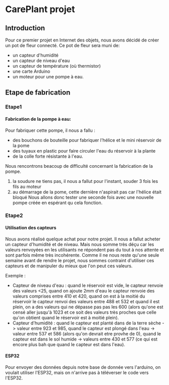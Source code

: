 # CarePlant projet

## Introduction
Pour ce premier projet en Internet des objets, nous avons décidé de créer un pot de fleur connecté. Ce pot de fleur sera muni de:
- un capteur d'humidité
- un capteur de niveau d'eau
- un capteur de température (où thermistor)
- une carte Arduino
- un moteur pour une pompe à eau.

## Etape de fabrication
### Etape1
#### Fabrication de la pompe à eau:
Pour fabriquer cette pompe, il nous a fallu :
- des bouchons de bouteille pour fabriquer l'hélice et le mini réservoir de la pome
- des tuyaux en plastic pour faire circuler l'eau du réservoir à la plante
- de la colle forte résistante à l'eau.

Nous rencontrons beacoup de difficulté concernant la fabrication de la pompe.
1) la soudure ne tiens pas, il nous a fallut pour l'instant, souder 3 fois les fils au moteur
2) au démarrage de la pome, cette dernière n'aspirait pas car l'hélice était bloqué
Nous allons donc tester une seconde fois avec une nouvelle pompe créée en espérant qu cela fonction.

### Etape2
#### Utilisation des capteurs
Nous avons réalisé quelque achat pour notre projet. Il nous a fallut acheter un capteur d'humidité et de niveau.
Mais nous somme très déçu car les valeurs renvoyées en les utilisants ne répondent pas du tout à nos attente et sont parfois même très incohérente.
Comme il ne nous reste qu'une seule semaine avant de rendre le projet, nous sommes contraint d'utiliser ces capteurs et de manipuler du mieux que l'on peut ces valeurs.

Exemple : 
- Capteur de niveau d'eau : quand le réservoir est vide, le capteur renvoie des valeurs <25, quand on ajoute 2mm d'eau le capteur renvoie des valeurs comprises entre 410 et 420, quand on est à la moitié du réservoir le capteur renvoi des valeurs entre 488 et 532 et quand il est plein, on a des valeurs qui ne dépasse pas pas les 600 (alors qu'one est censé aller jusqu'à 1023 et ce soit des valeurs très proches que celle qu'on obtient quand le réservoir est à moitié plein).
- Capteur d'humidité : quand le capteur est planté dans de la terre sèche -> valeur entre 923 et 985, quand le capteur est plongé dans l'eau -> valeur entre 537 et 586 (alors qu'on devrait etre provhe de 0), quand le capteur est dans le sol humide -> valeurs entre 430 et 577 (ce qui est encore plus bah que quand le capteur est dans l'eau).

#### ESP32
Pour envoyer des données depuis notre base de donnée vers l'arduino, on voulait utiliser l'ESP32, mais on n'arrive pas à téléverser le code vers l'ESP32.
